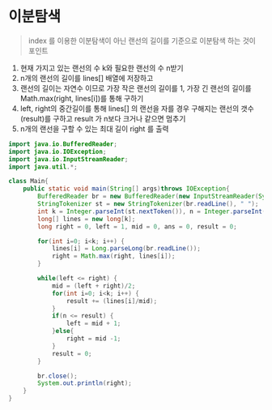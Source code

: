 # 이분탐색
> index 를 이용한 이분탐색이 아닌 랜선의 길이를 기준으로 이분탐색 하는 것이 포인트
1. 현재 가지고 있는 랜선의 수 k와 필요한 랜선의 수 n받기
2. n개의 랜선의 길이를 lines[] 배열에 저장하고 
3. 랜선의 길이는 자연수 이므로 가장 작은 랜선의 길이를 1, 가장 긴 랜선의 길이를 Math.max(right, lines[i])를 통해 구하기
4. left, right의 중간길이를 통해 lines[] 의 랜선을 자를 경우 구해지는 랜선의 갯수(result)를 구하고 result 가 n보다 크거나 같으면 멈추기
5. n개의 랜선을 구할 수 있는 최대 길이 right 를 출력


```java
import java.io.BufferedReader;
import java.io.IOException;
import java.io.InputStreamReader;
import java.util.*;

class Main{
    public static void main(String[] args)throws IOException{
        BufferedReader br = new BufferedReader(new InputStreamReader(System.in));
        StringTokenizer st = new StringTokenizer(br.readLine(), " ");
        int k = Integer.parseInt(st.nextToken()), n = Integer.parseInt(st.nextToken());
        long[] lines = new long[k];
        long right = 0, left = 1, mid = 0, ans = 0, result = 0;

        for(int i=0; i<k; i++) {
            lines[i] = Long.parseLong(br.readLine());
            right = Math.max(right, lines[i]);
        }

        while(left <= right) {
            mid = (left + right)/2;
            for(int i=0; i<k; i++) {
                result += (lines[i]/mid);
            }
            if(n <= result) {
                left = mid + 1;
            }else{
                right = mid -1;
            }
            result = 0;
        }

        br.close();
        System.out.println(right);
    }
}
```
